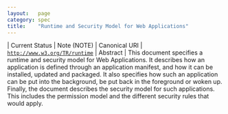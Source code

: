 ```yaml
---
layout:   page
category: spec
title:    "Runtime and Security Model for Web Applications"
---
```


| Current Status | Note (NOTE)
| Canonical URI | [`http://www.w3.org/TR/runtime`](http://www.w3.org/TR/runtime)
| Abstract | This document specifies a runtime and security model for Web Applications. It describes how an application is defined through an application manifest, and how it can be installed, updated and packaged. It also specifies how such an application can be put into the background, be put back in the foreground or woken up. Finally, the document describes the security model for such applications. This includes the permission model and the different security rules that would apply.